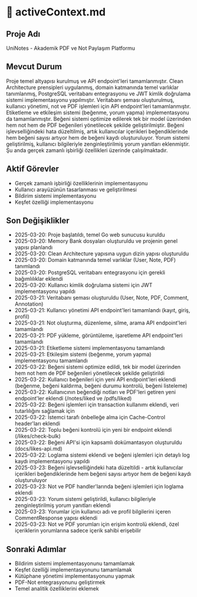 # 📌 activeContext.md

## Proje Adı  
UniNotes - Akademik PDF ve Not Paylaşım Platformu

## Mevcut Durum  
Proje temel altyapısı kurulmuş ve API endpoint'leri tamamlanmıştır. Clean Architecture prensipleri uygulanmış, domain katmanında temel varlıklar tanımlanmış, PostgreSQL veritabanı entegrasyonu ve JWT kimlik doğrulama sistemi implementasyonu yapılmıştır. Veritabanı şeması oluşturulmuş, kullanıcı yönetimi, not ve PDF işlemleri için API endpoint'leri tamamlanmıştır. Etiketleme ve etkileşim sistemi (beğenme, yorum yapma) implementasyonu da tamamlanmıştır. Beğeni sistemi optimize edilerek tek bir model üzerinden hem not hem de PDF beğenileri yönetilecek şekilde geliştirilmiştir. Beğeni işlevselliğindeki hata düzeltilmiş, artık kullanıcılar içerikleri beğendiklerinde hem beğeni sayısı artıyor hem de beğeni kaydı oluşturuluyor. Yorum sistemi geliştirilmiş, kullanıcı bilgileriyle zenginleştirilmiş yorum yanıtları eklenmiştir. Şu anda gerçek zamanlı işbirliği özellikleri üzerinde çalışılmaktadır.

## Aktif Görevler  
- Gerçek zamanlı işbirliği özelliklerinin implementasyonu
- Kullanıcı arayüzünün tasarlanması ve geliştirilmesi
- Bildirim sistemi implementasyonu
- Keşfet özelliği implementasyonu

## Son Değişiklikler  
- 2025-03-20: Proje başlatıldı, temel Go web sunucusu kuruldu
- 2025-03-20: Memory Bank dosyaları oluşturuldu ve projenin genel yapısı planlandı
- 2025-03-20: Clean Architecture yapısına uygun dizin yapısı oluşturuldu
- 2025-03-20: Domain katmanında temel varlıklar (User, Note, PDF) tanımlandı
- 2025-03-20: PostgreSQL veritabanı entegrasyonu için gerekli bağımlılıklar eklendi
- 2025-03-20: Kullanıcı kimlik doğrulama sistemi için JWT implementasyonu yapıldı
- 2025-03-21: Veritabanı şeması oluşturuldu (User, Note, PDF, Comment, Annotation)
- 2025-03-21: Kullanıcı yönetimi API endpoint'leri tamamlandı (kayıt, giriş, profil)
- 2025-03-21: Not oluşturma, düzenleme, silme, arama API endpoint'leri tamamlandı
- 2025-03-21: PDF yükleme, görüntüleme, işaretleme API endpoint'leri tamamlandı
- 2025-03-21: Etiketleme sistemi implementasyonu tamamlandı
- 2025-03-21: Etkileşim sistemi (beğenme, yorum yapma) implementasyonu tamamlandı
- 2025-03-22: Beğeni sistemi optimize edildi, tek bir model üzerinden hem not hem de PDF beğenileri yönetilecek şekilde geliştirildi
- 2025-03-22: Kullanıcı beğenileri için yeni API endpoint'leri eklendi (beğenme, beğeni kaldırma, beğeni durumu kontrolü, beğeni listeleme)
- 2025-03-22: Kullanıcının beğendiği notları ve PDF'leri getiren yeni endpoint'ler eklendi (/notes/liked ve /pdfs/liked)
- 2025-03-22: Beğeni işlemleri için transaction kullanımı eklendi, veri tutarlılığını sağlamak için
- 2025-03-22: İstemci tarafı önbelleğe alma için Cache-Control header'ları eklendi
- 2025-03-22: Toplu beğeni kontrolü için yeni bir endpoint eklendi (/likes/check-bulk)
- 2025-03-22: Beğeni API'si için kapsamlı dokümantasyon oluşturuldu (docs/likes-api.md)
- 2025-03-22: Loglama sistemi eklendi ve beğeni işlemleri için detaylı log kaydı implementasyonu yapıldı
- 2025-03-23: Beğeni işlevselliğindeki hata düzeltildi - artık kullanıcılar içerikleri beğendiklerinde hem beğeni sayısı artıyor hem de beğeni kaydı oluşturuluyor
- 2025-03-23: Not ve PDF handler'larında beğeni işlemleri için loglama eklendi
- 2025-03-23: Yorum sistemi geliştirildi, kullanıcı bilgileriyle zenginleştirilmiş yorum yanıtları eklendi
- 2025-03-23: Yorumlar için kullanıcı adı ve profil bilgilerini içeren CommentResponse yapısı eklendi
- 2025-03-23: Not ve PDF yorumları için erişim kontrolü eklendi, özel içeriklerin yorumlarına sadece içerik sahibi erişebilir

## Sonraki Adımlar  
- Bildirim sistemi implementasyonunu tamamlamak
- Keşfet özelliği implementasyonunu tamamlamak
- Kütüphane yönetimi implementasyonunu yapmak
- PDF-Not entegrasyonunu geliştirmek
- Temel analitik özelliklerini eklemek
